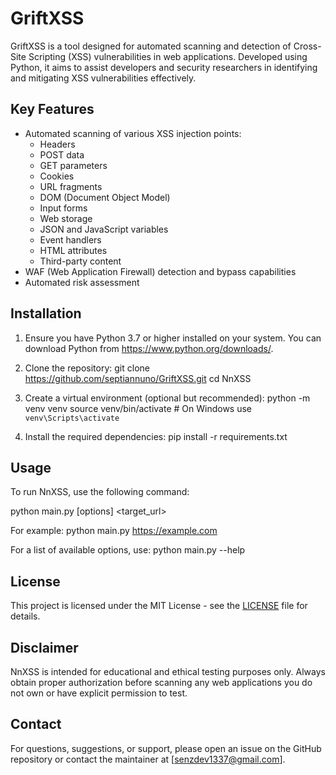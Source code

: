 # GriftXSS

GriftXSS is a tool designed for automated scanning and detection of Cross-Site Scripting (XSS) vulnerabilities in web applications. Developed using Python, it aims to assist developers and security researchers in identifying and mitigating XSS vulnerabilities effectively.

## Key Features

- Automated scanning of various XSS injection points:
  - Headers
  - POST data
  - GET parameters
  - Cookies
  - URL fragments
  - DOM (Document Object Model)
  - Input forms
  - Web storage
  - JSON and JavaScript variables
  - Event handlers
  - HTML attributes
  - Third-party content
- WAF (Web Application Firewall) detection and bypass capabilities
- Automated risk assessment

## Installation

1. Ensure you have Python 3.7 or higher installed on your system. You can download Python from https://www.python.org/downloads/.

2. Clone the repository:
   git clone https://github.com/septiannuno/GriftXSS.git
   cd NnXSS

3. Create a virtual environment (optional but recommended):
   python -m venv venv
   source venv/bin/activate  # On Windows use `venv\Scripts\activate`

4. Install the required dependencies:
   pip install -r requirements.txt

## Usage

To run NnXSS, use the following command:

python main.py [options] <target_url>

For example:
python main.py https://example.com

For a list of available options, use:
python main.py --help


## License

This project is licensed under the MIT License - see the [LICENSE](LICENSE) file for details.

## Disclaimer

NnXSS is intended for educational and ethical testing purposes only. Always obtain proper authorization before scanning any web applications you do not own or have explicit permission to test.

## Contact

For questions, suggestions, or support, please open an issue on the GitHub repository or contact the maintainer at [senzdev1337@gmail.com].
